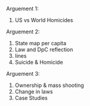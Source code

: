 
Arguement 1:
<ol>
<li>US vs World Homicides
  </ol>
Arguement 2:
  <ol>
<li>State map per capita
<li>Law and DpC reflection
<li>lines
<li>Suicide & Homicide
  </ol>
Arguement 3:
  <ol>
<li>Ownership & mass shooting
<li>Change in laws
<li>Case Studies
  </ol>

